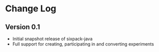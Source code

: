 Change Log
==========

Version 0.1
----------------------------

* Initial snapshot release of sixpack-java
* Full support for creating, participating in and converting experiments
